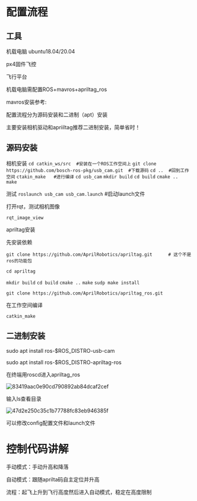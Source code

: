 # 配置流程

## 工具

机载电脑 ubuntu18.04/20.04 

px4固件飞控

飞行平台

机载电脑需配置ROS+mavros+apriltag_ros

mavros安装参考:

配置流程分为源码安装和二进制（apt）安装

主要安装相机驱动和apriiltag推荐二进制安装，简单省时！

## 源码安装

相机安装
`cd catkin_ws/src  #安装在一个ROS工作空间上`
`git clone https://github.com/bosch-ros-pkg/usb_cam.git  #下载源码`
`cd ..  #回到工作空间`
`ctakin_make   #进行编译`
`cd usb_cam`
`mkdir build`
`cd build`
`cmake ..  
make`

测试
`roslaunch usb_cam usb_cam.launch` #启动launch文件

打开rqt，测试相机图像

`rqt_image_view`

apriltag安装

先安装依赖

`git clone https://github.com/AprilRobotics/apriltag.git      # 这个不是ros的功能包`

`cd apriltag`

`mkdir build`
`cd build`
`cmake ..`
`make`
`sudp make install`



`git clone https://github.com/AprilRobotics/apriltag_ros.git`

在工作空间编译

`catkin_make`



## 二进制安装

sudo apt install ros-$ROS_DISTRO-usb-cam

sudo apt install ros-$ROS_DISTRO-apriltag-ros 

在终端用roscd进入apriltag_ros

![83419aac0e90cd790892ab84dcaf2cef](/home/hsj/H_ws/src/apriltag_location/image/83419aac0e90cd790892ab84dcaf2cef.png)

输入ls查看目录

![47d2e250c35c1b77788fc83eb946385f](/home/hsj/H_ws/src/apriltag_location/image/47d2e250c35c1b77788fc83eb946385f.png)

可以修改config配置文件和launch文件

# 控制代码讲解

手动模式：手动升高和降落

自动模式：跟随aprilta码自主定位并升高

流程：起飞上升到飞行高度然后进入自动模式，稳定在高度限制
